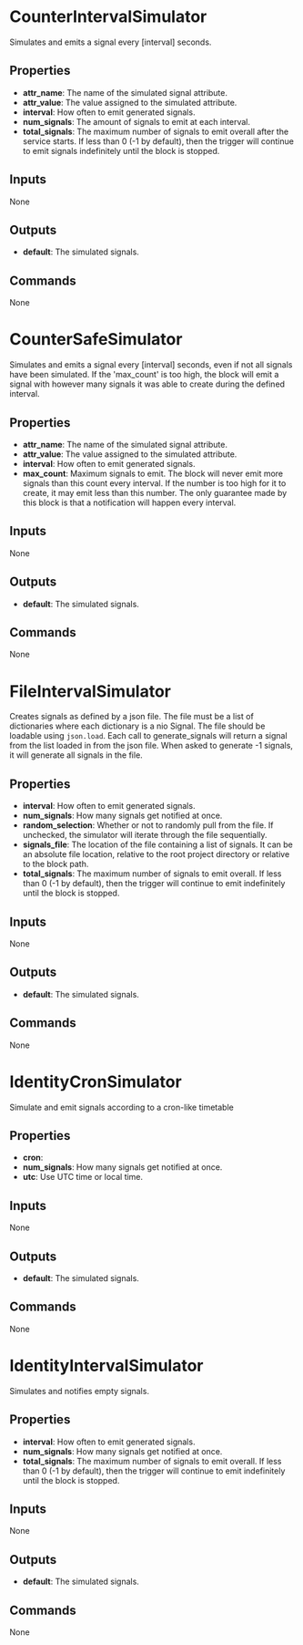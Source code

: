CounterIntervalSimulator
========================
Simulates and emits a signal every [interval] seconds.

Properties
----------
- **attr_name**: The name of the simulated signal attribute.
- **attr_value**: The value assigned to the simulated attribute.
- **interval**: How often to emit generated signals.
- **num_signals**: The amount of signals to emit at each interval.
- **total_signals**: The maximum number of signals to emit overall after the service starts. If less than 0 (-1 by default), then the trigger will continue to emit signals indefinitely until the block is stopped.

Inputs
------
None

Outputs
-------
- **default**: The simulated signals.

Commands
--------
None

CounterSafeSimulator
====================
Simulates and emits a signal every [interval] seconds, even if not all signals have been simulated.  If the 'max_count' is too high, the block will emit a signal with however many signals it was able to create during the defined interval.

Properties
----------
- **attr_name**: The name of the simulated signal attribute.
- **attr_value**: The value assigned to the simulated attribute.
- **interval**: How often to emit generated signals.
- **max_count**: Maximum signals to emit. The block will never emit more signals than this count every interval. If the number is too high for it to create, it may emit less than this number. The only guarantee made by this block is that a notification will happen every interval.

Inputs
------
None

Outputs
-------
- **default**: The simulated signals.

Commands
--------
None

FileIntervalSimulator
=====================
Creates signals as defined by a json file. The file must be a list of dictionaries where each dictionary is a nio Signal. The file should be loadable using `json.load`.  Each call to generate_signals will return a signal from the list loaded in from the json file.  When asked to generate -1 signals, it will generate all signals in the file.

Properties
----------
- **interval**: How often to emit generated signals.
- **num_signals**: How many signals get notified at once.
- **random_selection**: Whether or not to randomly pull from the file. If unchecked, the simulator will iterate through the file sequentially.
- **signals_file**: The location of the file containing a list of signals. It can be an absolute file location, relative to the root project directory or relative to the block path.
- **total_signals**: The maximum number of signals to emit overall. If less than 0 (-1 by default), then the trigger will continue to emit indefinitely until the block is stopped.

Inputs
------
None

Outputs
-------
- **default**: The simulated signals.

Commands
--------
None

IdentityCronSimulator
=====================
Simulate and emit signals according to a cron-like timetable

Properties
----------
- **cron**: 
- **num_signals**: How many signals get notified at once.
- **utc**: Use UTC time or local time.

Inputs
------
None

Outputs
-------
- **default**: The simulated signals.

Commands
--------
None

IdentityIntervalSimulator
=========================
Simulates and notifies empty signals.

Properties
----------
- **interval**: How often to emit generated signals.
- **num_signals**: How many signals get notified at once.
- **total_signals**: The maximum number of signals to emit overall. If less than 0 (-1 by default), then the trigger will continue to emit indefinitely until the block is stopped.

Inputs
------
None

Outputs
-------
- **default**: The simulated signals.

Commands
--------
None

